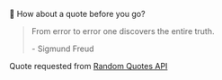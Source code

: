 📣 How about a quote before you go?

> From error to error one discovers the entire truth.
>
> <p>- Sigmund Freud</p>

Quote requested from [Random Quotes API](https://github.com/lukePeavey/quotable)
